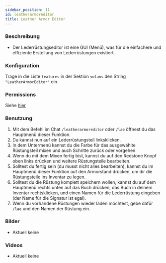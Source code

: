 ```yaml
---
sidebar_position: 11
id: leatherarmoreditor
title: Leather Armor Editor
---
```

### Beschreibung
* Der Lederrüstungseditor ist eine GUI (Menü), was für die einfachere und effiziente Erstellung von Lederrüstungen existiert.
### Konfiguration
Trage in die Liste `features` in der Sektion `volans` den String `"LeatherArmorEditor"` ein.
### Permissions
Siehe [hier](/docs/Permissions/#leather-armor-editor)
### Benutzung
1. Mit dem Befehl im Chat `/leatherarmoreditor` oder `/lae` öffnest du das Hauptmenü dieser Funktion.
2. Du kannst nun auf ein Lederrüstungsteil linksklicken.
3. In dem Untermenü kannst du die Farbe für das ausgewählte Rüstungsteil mixen und auch Schritte zurück oder vorgehen.
4. Wenn du mit dem Mixen fertig bist, kannst du auf den Redstone Knopf oben links drücken und weitere Rüstungsteile bearbeiten.
5. Solltest du fertig sein (du musst nicht alles bearbeiten), kannst du im Hauptmenü dieser Funktion auf den Armorstand drücken, um dir die Rüstungsteile ins Inventar zu legen.
6. Solltest du die Rüstung komplett speichern wollen, kannst du auf dem Hauptmenü rechts unten auf das Buch drücken, das Buch in deinem Inventar rechtsklicken, und einen Namen für die Lederrüstung eingeben (der Name für die Signatur ist egal).
7. Wenn du vorhandene Rüstungen wieder laden möchtest, gebe dafür `/lae` und den Namen der Rüstung ein.
### Bilder
- Aktuell keine
### Videos
- Aktuell keine